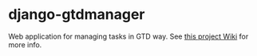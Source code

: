 django-gtdmanager
=================

Web application for managing tasks in GTD way. See [this project Wiki](https://github.com/komackaj/django-gtdmanager/wiki) for more info.
